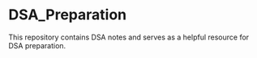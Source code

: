 # DSA_Preparation
This repository contains DSA notes and serves as a helpful resource for DSA preparation.
